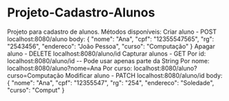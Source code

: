 # Projeto-Cadastro-Alunos
Projeto para cadastro de alunos. Métodos disponíveis:  Criar aluno - POST  localhost:8080/aluno  body: {     "nome": "Ana",     "cpf": "12355547565",     "rg": "2543456",     "endereco": "João Pessoa",     "curso": "Computação" }  Apagar aluno - DELETE  localhost:8080/aluno/id  Capturar alunos - GET  Por id: localhost:8080/aluno/id  -- Pode usar apenas parte da String  Por nome: localhost:8080/aluno?nome=Ana  Por curso: localhost:8080/aluno?curso=Computação   Modificar aluno - PATCH  localhost:8080/aluno/id  body: {     "nome": "Ana",     "cpf": "12355547",     "rg": "254",     "endereco": "Soledade",     "curso": "Comput" }
